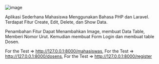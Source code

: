 ![image](https://github.com/Adikaraalff/Aplikasi-Mahasiswa/assets/73709213/e4f3dddd-dbf0-4514-bb01-b5733c077539)

Aplikasi Sederhana Mahasiswa Menggunakan Bahasa PHP dan Laravel. Terdapat Fitur Create, Edit, Delete, dan Show Data.

Penambahan Fitur Dapat Menambahkan Image, membuat Data Table, Memberi Nomor Urut. Kemudian membuat Form Login dan membuat table Dosen.

For the Test => http://127.0.0.1:8000/mahasiswas,
For the Test => http://127.0.0.1:8000/dosens,
For the Test => http://127.0.0.1:8000/register
